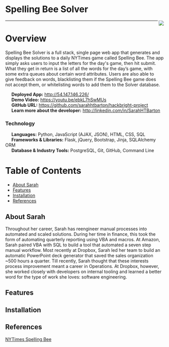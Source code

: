 # Spelling Bee Solver
<img src="/static/images/homepage.png" align="right" />  

***  


# Overview
Spelling Bee Solver is a full stack, single page web app that generates and displays the solutions to a daily NYTimes game called Spelling Bee. The app simply asks users to input the letters for the day's game, then hit submit. What they get in return is a list of all the words for the day’s game, with some extra queues about certain word attributes. Users are also able to give feedback on words, blacklisting them if the Spelling Bee game does not accept them, or whitelisting words to add them to the Solver database.


&nbsp;&nbsp;&nbsp;&nbsp;&nbsp;**Deployed App:** http://54.147.146.226/  
&nbsp;&nbsp;&nbsp;&nbsp;&nbsp;**Demo Video:** https://youtu.be/ebkL7hSwMUs  
&nbsp;&nbsp;&nbsp;&nbsp;&nbsp;**GitHub URL:** https://github.com/sarahhtbarton/hackbright-project  
&nbsp;&nbsp;&nbsp;&nbsp;&nbsp;**Learn more about the developer:** http://linkedin.com/in/SarahHTBarton  

### Technology
&nbsp;&nbsp;&nbsp;&nbsp;&nbsp;**Languages:** Python, JavaScript (AJAX, JSON), HTML, CSS, SQL  
&nbsp;&nbsp;&nbsp;&nbsp;&nbsp;**Frameworks & Libraries:** Flask, jQuery, Bootstrap, Jinja, SQLAlchemy ORM  
&nbsp;&nbsp;&nbsp;&nbsp;&nbsp;**Database & Industry Tools:** PostgreSQL, Git, GitHub, Command Line  

# Table of Contents
- [About Sarah](#about)
- [Features](#features)
- [Installation](#installation)
- [References](#references)

## <a name="about"></a>About Sarah
Throughout her career, Sarah has reengineer manual processes into automated and scaled solutions. During her time in finance, this took the form of automating quarterly reporting using VBA and macros. At Amazon, Sarah paired VBA with SQL to build a tool that automated a seven step manual workflow. Most recently at Dropbox, Sarah led her team to build an automatic PowerPoint deck generator that saved the sales organization ~500 hours a quarter. Till recently, Sarah thought that these interests process improvement meant a career in Operations. At Dropbox, however, she worked closely with developers on internal tooling and learned a better word for the type of work she loves: software engineering.

## <a name="features"></a>Features

## <a name="installation"></a>Installation

## <a name="references"></a>References
[NYTimes Spelling Bee](https://www.nytimes.com/puzzles/spelling-bee)